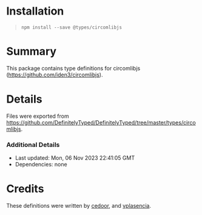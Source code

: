 # Installation
> `npm install --save @types/circomlibjs`

# Summary
This package contains type definitions for circomlibjs (https://github.com/iden3/circomlibjs).

# Details
Files were exported from https://github.com/DefinitelyTyped/DefinitelyTyped/tree/master/types/circomlibjs.

### Additional Details
 * Last updated: Mon, 06 Nov 2023 22:41:05 GMT
 * Dependencies: none

# Credits
These definitions were written by [cedoor](https://github.com/cedoor), and [vplasencia](https://github.com/vplasencia).
